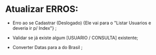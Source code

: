 # Atualizar ERROS: 

- Erro ao se Cadastrar (Deslogado)
{Ele vai para o "Listar Usuarios e deveria ir p/ Index"} ;


- Validar se já existe algum [USUARIO / CONSULTA] existente;


- Converter Datas para a do Brasil ;
  

